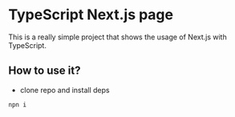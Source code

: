 # TypeScript Next.js  page

This is a really simple project that shows the usage of Next.js with TypeScript.

## How to use it?
- clone repo and install deps 
```bash
npn i
```
 
